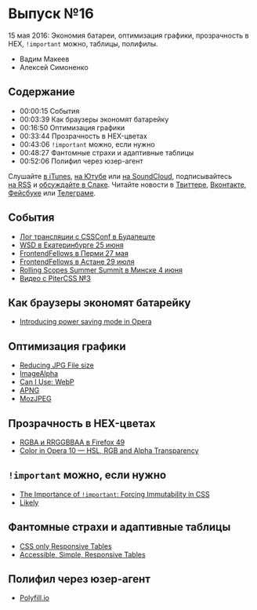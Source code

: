 # Выпуск №16

15 мая 2016: Экономия батареи, оптимизация графики, прозрачность в HEX, `!important` можно, таблицы, полифилы.

- Вадим Макеев
- Алексей Симоненко

## Содержание

- 00:00:15 События
- 00:03:39 Как браузеры экономят батарейку
- 00:16:50 Оптимизация графики
- 00:33:44 Прозрачность в HEX-цветах
- 00:43:06 `!important` можно, если нужно
- 00:48:27 Фантомные страхи и адаптивные таблицы
- 00:52:06 Полифил через юзер-агент

Слушайте [в iTunes](https://itunes.apple.com/podcast/id1080500016), [на Ютубе](https://www.youtube.com/playlist?list=PLMBnwIwFEFHcwuevhsNXkFTcadeX5R1Go) или [на SoundCloud](https://soundcloud.com/web-standards), подписывайтесь [на RSS](https://web-standards.ru/podcast/feed/) и [обсуждайте в Слаке](http://slack.web-standards.ru/). Читайте новости в [Твиттере](https://twitter.com/webstandards_ru), [Вконтакте](https://vk.com/webstandards_ru), [Фейсбуке](https://www.facebook.com/webstandardsru) или [Телеграме](https://t.me/webstandards_ru).

## События

- [Лог трансляции с CSSConf в Будапеште](https://github.com/web-standards-ru/web-standards-up/blob/master/2016-05-11_cssconfbudapest.md)
- [WSD в Екатеринбурге 25 июня](https://wsd.events/2016/06/25/)
- [FrontendFellows в Перми 27 мая](https://frontendfellows.timepad.ru/event/299132/)
- [FrontendFellows в Астане 29 июля](https://frontendfellows.timepad.ru/event/328848/)
- [Rolling Scopes Summer Summit в Минске 4 июня](https://minsk.rollingscopes.com/)
- [Видео с PiterCSS №3](https://youtu.be/24EZOgySNRI?list=PLMBnwIwFEFHeDVHZJw7Y5WWVkAb1O_OwC)

## Как браузеры экономят батарейку

- [Introducing power saving mode in Opera](https://www.opera.com/blogs/desktop/2016/05/introducing-power-saving-mode/)

## Оптимизация графики

- [Reducing JPG File size](https://medium.com/p/e5b27df3257c)
- [ImageAlpha](https://pngmini.com/)
- [Can I Use: WebP](http://caniuse.com/webp)
- [APNG](https://wiki.mozilla.org/APNG_Specification)
- [MozJPEG](https://github.com/mozilla/mozjpeg)

## Прозрачность в HEX-цветах

- [RGBA и RRGGBBAA в Firefox 49](http://codepen.io/malyw/pen/wGNOrd?editors=1100)
- [Color in Opera 10 — HSL, RGB and Alpha Transparency](https://dev.opera.com/articles/hsl-rgb-and-alpha-transparency/)

## `!important` можно, если нужно

- [The Importance of `!important`: Forcing Immutability in CSS](http://csswizardry.com/2016/05/the-importance-of-important/)
- [Likely](https://github.com/ilyabirman/Likely)

## Фантомные страхи и адаптивные таблицы

- [CSS only Responsive Tables](http://dbushell.com/2016/03/04/css-only-responsive-tables/)
- [Accessible, Simple, Responsive Tables](https://css-tricks.com/accessible-simple-responsive-tables/)

## Полифил через юзер-агент

- [Polyfill.io](https://cdn.polyfill.io/)
